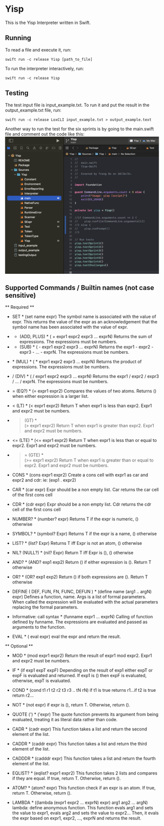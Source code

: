 # Yisp
This is the Yisp Interpreter written in Swift. 

## Running

To read a file and execute it, run: 

```
swift run -c release Yisp [path_to_file]
```

To run the interpreter interactively, run: 

```
swift run -c release Yisp
```

## Testing
The test input file is input_example.txt. To run it and put the result in the output_example.txt file, run: 

```
swift run -c release LoxCLI input_example.txt > output_example.text
```

Another way to run the test for the six sprints is by going to the main.swift file and comment out the code like this: 
![](https://github.com/ttdo19/Lotties/blob/main/Run%20Test.png)

## Supported Commands / Builtin names (not case sensitive)

** Required **

* SET * 
(set name expr)
The symbol name is associated with the value of expr. This returns the value of the expr as an acknowledgement that the symbol name has been associated with the value of expr.

* + (ADD, PLUS) *
( + expr1 expr2 expr3 ... exprN)
Returns the sum of expressions. The expressions must be numbers. 

* - (SUB) *
( - expr1 expr2 expr3 ... exprN)
 Returns the expr1 - expr2 - expr3 - ... - exprN. The expressions must be numbers. 

* \* (MUL) *
( \* expr1 expr2 expr3 ... exprN)
 Returns the product of expressions. The expressions must be numbers. 

* / (DIV) *
( / expr1 expr2 expr3 ... exprN)
 Returns the expr1 / expr2 / expr3 / ... / exprN. The expressions must be numbers. 

* = (EQ?) *
(= expr1 expr2)
Compares the values of two atoms. Returns () when either expression is a larger list.

* < (LT) *
(< expr1 expr2)
Return T when expr1 is less than expr2. Expr1 and expr2 must be numbers.

* > (GT) *  
(> expr1 expr2)
Return T when expr1 is greater than expr2. Expr1 and expr2 must be numbers.

* <= (LTE) *
(<= expr1 expr2)
Return T when expr1 is less than or equal to expr2. Expr1 and expr2 must be numbers.

* >= (GTE) *  
(>= expr1 expr2)
Return T when expr1 is greater than or equal to expr2. Expr1 and expr2 must be numbers.

* CONS * 
(cons expr1 expr2)
Create a cons cell with expr1 as car and expr2 and cdr: ie: (exp1 . expr2)

* CAR *
(car expr)
Expr should be a non empty list. Car returns the car cell of the first cons cell

* CDR * 
(cdr expr)
Expr should be a non empty list. Cdr returns the cdr cell of the first cons cell

* NUMBER? *
(number? expr)
Returns T if the expr is numeric, () otherwise

* SYMBOL? *
(symbol? Expr)
Returns T if the expr is a name, () otherwise

* LIST? *
(list? Expr)
Returns T iff Expr is not an atom, () otherwise

* NIL? (NULL?) *
(nil? Expr)
Return T iff Expr is (), () otherwise

* AND? *
(AND? exp1 exp2)
Return () if either expression is (). Return T otherwise

* OR? *
(OR? exp1 exp2)
Return () if both expressions are (). Return T otherwise

* DEFINE ( DEF, FUN, FN, FUNC, DEFUN ) * 
(define name (arg1 .. argN) expr)
Defines a function, name. Args is a list of formal parameters. When called the expression will be evaluated with the actual parameters replacing the formal parameters.

* Informative: call syntax *
(funname expr1 ... exprN)
Calling of function defined by funname. The expressions are evaluated and passed as arguments to the function.

* EVAL *
( eval expr)
eval the expr and return the result.

** Optional ** 

* MOD *
(mod expr1 expr2)
Return the result of expr1 mod expr2. Expr1 and expr2 must be numbers.

* IF *
(if exp1 expT expF) 
Depending on the result of exp1 either expT or expF is evaluated and returned. If exp1 is () then expF is evaluated, otherwise, expT is evaluated.

* COND * 
(cond t1 r1 t2 r2 t3 r3 .. tN rN)
if t1 is true returns r1...if t2 is true return r2...

* NOT *
(not expr)
if expr is (), return T. Otherwise, return ().

* QUOTE (') * 
('expr)
The quote function prevents its argument from being evaluated, treating it as literal data rather than code.

* CADR *
(cadr expr)
This function takes a list and return the second element of the list.

* CADDR *
(caddr expr)
This function takes a list and return the third element of the list.

* CADDDR *
(cadddr expr)
This function takes a list and return the fourth element of the list. 

* EQLIST? *
(eqlist? expr1 expr2)
This function takes 2 lists and compares if they are equal. If true, return T. Otherwise, return (). 

* ATOM? *
(atom? expr)
This function check if an expr is an atom. If true, return T. Otherwise, return ().

* LAMBDA *
((lambda (expr1 expr2 ... exprN) expr) arg1 arg2 ... argN)
lambda: define anonymous function. This function evals arg1 and sets the value to expr1, evals arg2 and sets the value to expr2...
Then, it evals the expr based on expr1, expr2, ..., exprN and returns the result. 





